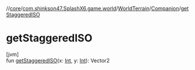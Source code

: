 //[core](../../../../index.md)/[com.shinkson47.SplashX6.game.world](../../index.md)/[WorldTerrain](../index.md)/[Companion](index.md)/[getStaggeredISO](get-staggered-i-s-o.md)

# getStaggeredISO

[jvm]\
fun [getStaggeredISO](get-staggered-i-s-o.md)(x: [Int](https://kotlinlang.org/api/latest/jvm/stdlib/kotlin/-int/index.html), y: [Int](https://kotlinlang.org/api/latest/jvm/stdlib/kotlin/-int/index.html)): Vector2

